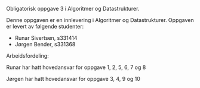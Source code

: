 Obligatorisk oppgave 3 i Algoritmer og Datastrukturer.

Denne oppgaven er en innlevering i Algoritmer og Datastrukturer. Oppgaven er levert av følgende studenter:

- Runar Sivertsen, s331414
- Jørgen Bender, s331368


Arbeidsfordeling:

Runar har hatt hovedansvar for oppgave 1, 2, 5, 6, 7 og 8

Jørgen har hatt hovedansvar for oppgave 3, 4, 9 og 10
